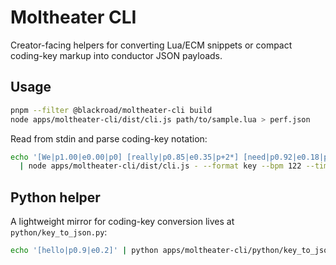 # Moltheater CLI

Creator-facing helpers for converting Lua/ECM snippets or compact coding-key markup into conductor JSON payloads.

## Usage

```bash
pnpm --filter @blackroad/moltheater-cli build
node apps/moltheater-cli/dist/cli.js path/to/sample.lua > perf.json
```

Read from stdin and parse coding-key notation:

```bash
echo '[We|p1.00|e0.00|p0] [really|p0.85|e0.35|p+2*] [need|p0.92|e0.18|p+1]' \
  | node apps/moltheater-cli/dist/cli.js - --format key --bpm 122 --time 4/4
```

## Python helper

A lightweight mirror for coding-key conversion lives at `python/key_to_json.py`:

```bash
echo '[hello|p0.9|e0.2]' | python apps/moltheater-cli/python/key_to_json.py
```
